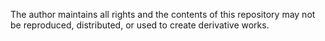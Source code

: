 The author maintains all rights and the contents of this repository may not be reproduced, distributed, or used to create derivative works.